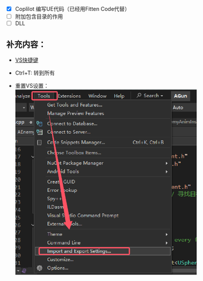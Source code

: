 - [x] Coplilot 编写UE代码（已经用Fitten Code代替）
- [ ] 附加包含目录的作用
- [ ] DLL

## 补充内容：
- [VS快捷键](https://learn.microsoft.com/zh-cn/visualstudio/ide/default-keyboard-shortcuts-in-visual-studio?view=vs-2022)

- Ctrl+T: 转到所有

- 重置VS设置：
![enter image description here](res/04.png)


